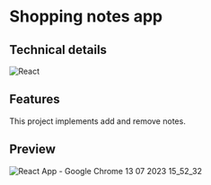 # Shopping notes app

## Technical details

![React](https://camo.githubusercontent.com/fff2f18c990d0a0f8c854f1e83e4fabcff73f46999a405e4c5dee0b8d12cd1b5/68747470733a2f2f696d672e736869656c64732e696f2f62616467652f72656163742d3631444146422e7376673f267374796c653d666f722d7468652d6261646765266c6f676f3d7265616374266c6f676f436f6c6f723d666666)

## Features
This project implements add and remove notes.
## Preview
![React App - Google Chrome 13 07 2023 15_52_32](https://github.com/TatianaBrt/grocery-list/assets/115479875/71bba16b-d489-4c54-b2a0-eaef4014bd48)


